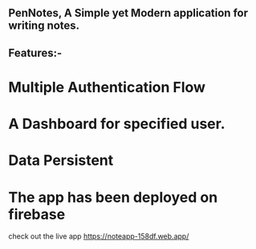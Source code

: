 ## PenNotes, A Simple yet Modern application for writing notes.

## Features:-
# Multiple Authentication Flow
# A Dashboard for specified user.
# Data Persistent


# The app has been deployed on firebase
check out the live app   https://noteapp-158df.web.app/